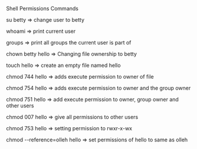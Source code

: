 Shell Permissions Commands

su betty => change user to betty

whoami => print current user

groups => print all groups the current user is part of

chown betty hello => Changing file ownership to betty

touch hello => create an empty file named hello

chmod 744 hello => adds execute permission to owner of file 

chmod 754 hello =>  adds execute permission to owner and the group owner 

chmod 751 hello => add execute permission to owner, group owner and other users

chmod 007 hello => give all permissions to other users

chmod 753 hello => setting permission to rwxr-x-wx

chmod --reference=olleh hello => set permissions of hello to same as olleh
